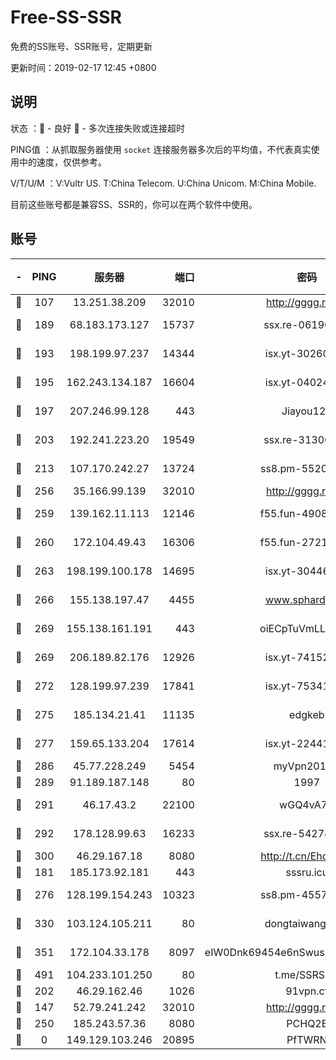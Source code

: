 # Free-SS-SSR

免费的SS账号、SSR账号，定期更新

更新时间：2019-02-17 12:45 +0800

## 说明

状态     ：🙂 - 良好 🙁 - 多次连接失败或连接超时

PING值   ：从抓取服务器使用 `socket` 连接服务器多次后的平均值，不代表真实使用中的速度，仅供参考。

V/T/U/M  ：V:Vultr US. T:China Telecom. U:China Unicom. M:China Mobile.

目前这些账号都是兼容SS、SSR的，你可以在两个软件中使用。

## 账号

|-|PING|服务器|端口|密码|加密方式|区域|V/T/U/M|
|:----:|:----:|:-----:|-----:|:----:|:----:|:----:|:----:|
|🙂|107|13.251.38.209|32010|http://gggg.rocks|chacha20|SG|9↑/10↑/10↑/10↑|
|🙂|189|68.183.173.127|15737|ssx.re-06190074|aes-256-cfb|US|7↑/6↑/6↑/6↑|
|🙂|193|198.199.97.237|14344|isx.yt-30260527|aes-256-cfb|US|9↑/9↑/9↑/9↑|
|🙂|195|162.243.134.187|16604|isx.yt-04024645|aes-256-cfb|US|9↑/9↑/9↑/9↑|
|🙂|197|207.246.99.128|443|Jiayou123|aes-256-cfb|US|3↑/10↑/10↑/10↑|
|🙂|203|192.241.223.20|19549|ssx.re-31306029|aes-256-cfb|US|7↑/6↑/6↑/6↑|
|🙂|213|107.170.242.27|13724|ss8.pm-55209281|aes-256-cfb|US|10↑/10↑/9↑/10↑|
|🙂|256|35.166.99.139|32010|http://gggg.rocks|chacha20|US|9↑/10↑/9↑/10↑|
|🙂|259|139.162.11.113|12146|f55.fun-49081960|aes-256-cfb|SG|10↑/10↑/9↑/10↑|
|🙂|260|172.104.49.43|16306|f55.fun-27213111|aes-256-cfb|SG|7↑/6↑/6↑/6↑|
|🙂|263|198.199.100.178|14695|isx.yt-30446613|aes-256-cfb|US|9↑/9↑/9↑/9↑|
|🙂|266|155.138.197.47|4455|www.sphard.com|aes-256-cfb|US|10↑/10↑/10↑/10↑|
|🙂|269|155.138.161.191|443|oiECpTuVmLLxk4Ts|aes-256-cfb|US|7↑/10↑/10↑/10↑|
|🙂|269|206.189.82.176|12926|isx.yt-74152672|aes-256-cfb|SG|9↑/9↑/9↑/9↑|
|🙂|272|128.199.97.239|17841|isx.yt-75341439|aes-256-cfb|SG|9↑/9↑/9↑/9↑|
|🙂|275|185.134.21.41|11135|edgkeb|aes-256-cfb|GB|7↓/10↑/10↑/10↑|
|🙂|277|159.65.133.204|17614|isx.yt-22441649|aes-256-cfb|SG|9↑/9↑/9↑/9↑|
|🙂|286|45.77.228.249|5454|myVpn2019[]|rc4-md5|GB|10↑/10↑/10↑/10↑|
|🙂|289|91.189.187.148|80|1997|chacha20|US|10↑/10↑/10↑/10↑|
|🙂|291|46.17.43.2|22100|wGQ4vA7D|aes-256-gcm|RU|4↓/10↑/10↑/10↑|
|🙂|292|178.128.99.63|16233|ssx.re-54274475|aes-256-cfb|SG|7↑/6↑/6↑/6↑|
|🙂|300|46.29.167.18|8080|http://t.cn/EhdmTxe|rc4-md5|RU|8↑/7↑/6↑/7↑|
|🙂|181|185.173.92.181|443|sssru.icu|rc4-md5|RU|10↑/10↑/10↑/10↑|
|🙂|276|128.199.154.243|10323|ss8.pm-45572550|aes-256-cfb|SG|10↑/10↑/9↑/10↑|
|🙂|330|103.124.105.211|80|dongtaiwang.com|aes-256-cfb|US|10↑/10↑/10↑/10↑|
|🙂|351|172.104.33.178|8097|eIW0Dnk69454e6nSwuspv9DmS201tQ0D|aes-256-cfb|SG|10↑/10↑/10↑/10↑|
|🙂|491|104.233.101.250|80|t.me/SSRSUB|rc4-md5|CA|10↑/10↑/10↑/10↑|
|🙂|202|46.29.162.46|1026|91vpn.cf|rc4-md5|RU|9↑/10↑/10↑/10↑|
|🙁|147|52.79.241.242|32010|http://gggg.rocks|chacha20|KR|9↑/9↑/9↑/9↑|
|🙁|250|185.243.57.36|8080|PCHQ2E|rc4-md5|US|10↑/10↑/10↑/10↑|
|🙁|0|149.129.103.246|20895|PfTWRN|rc4-md5|CN|4↓/6↓/6↑/6↓|
